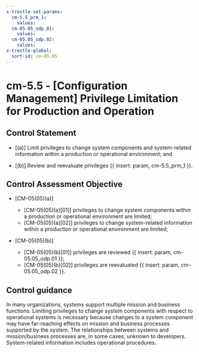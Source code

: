 ```yaml
---
x-trestle-set-params:
  cm-5.5_prm_1:
    values:
  cm-05.05_odp.01:
    values:
  cm-05.05_odp.02:
    values:
x-trestle-global:
  sort-id: cm-05.05
---
```


# cm-5.5 - \[Configuration Management\] Privilege Limitation for Production and Operation

## Control Statement

- \[(a)\] Limit privileges to change system components and system-related information within a production or operational environment; and

- \[(b)\] Review and reevaluate privileges {{ insert: param, cm-5.5_prm_1 }}.

## Control Assessment Objective

- \[CM-05(05)(a)\]

  - \[CM-05(05)(a)[01]\] privileges to change system components within a production or operational environment are limited;
  - \[CM-05(05)(a)[02]\] privileges to change system-related information within a production or operational environment are limited;

- \[CM-05(05)(b)\]

  - \[CM-05(05)(b)[01]\] privileges are reviewed {{ insert: param, cm-05.05_odp.01 }};
  - \[CM-05(05)(b)[02]\] privileges are reevaluated {{ insert: param, cm-05.05_odp.02 }}.

## Control guidance

In many organizations, systems support multiple mission and business functions. Limiting privileges to change system components with respect to operational systems is necessary because changes to a system component may have far-reaching effects on mission and business processes supported by the system. The relationships between systems and mission/business processes are, in some cases, unknown to developers. System-related information includes operational procedures.
